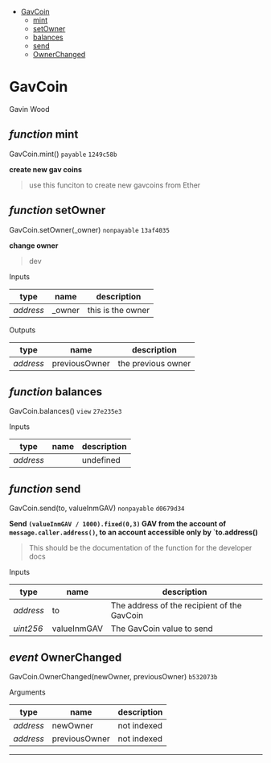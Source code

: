 * [GavCoin](#gavcoin)
  * [mint](#function-mint)
  * [setOwner](#function-setowner)
  * [balances](#function-balances)
  * [send](#function-send)
  * [OwnerChanged](#event-ownerchanged)

# GavCoin

Gavin Wood

## *function* mint

GavCoin.mint() `payable` `1249c58b`

**create new gav coins**

> use this funciton to create new gavcoins from Ether




## *function* setOwner

GavCoin.setOwner(_owner) `nonpayable` `13af4035`

**change owner**

> dev

Inputs

| **type** | **name** | **description** |
|-|-|-|
| *address* | _owner | this is the owner |

Outputs

| **type** | **name** | **description** |
|-|-|-|
| *address* | previousOwner | the previous owner |

## *function* balances

GavCoin.balances() `view` `27e235e3`


Inputs

| **type** | **name** | **description** |
|-|-|-|
| *address* |  | undefined |


## *function* send

GavCoin.send(to, valueInmGAV) `nonpayable` `d0679d34`

**Send `(valueInmGAV / 1000).fixed(0,3)` GAV from the account of `message.caller.address()`, to an account accessible only by `to.address()**

> This should be the documentation of the function for the developer docs

Inputs

| **type** | **name** | **description** |
|-|-|-|
| *address* | to | The address of the recipient of the GavCoin |
| *uint256* | valueInmGAV | The GavCoin value to send |


## *event* OwnerChanged

GavCoin.OwnerChanged(newOwner, previousOwner) `b532073b`

Arguments

| **type** | **name** | **description** |
|-|-|-|
| *address* | newOwner | not indexed |
| *address* | previousOwner | not indexed |


---